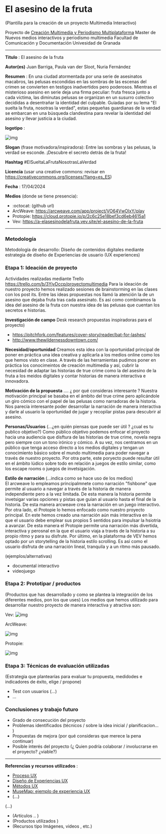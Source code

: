 # El asesino de la fruta

(Plantilla para la creación de un proyecto Multimedia Interactivo)

Proyecto de [Creación Multimedia y Periodismo Multiplataforma](https://github.com/mgea/PeriodismoMultimedia)
Master de Nuevos medios interactivos y periodismo multimedia
Facultad de Comunicación y Documentación
Univesidad de Granada  

----

**Titulo** : El asesino de la fruta

**Autor(es)** Juan Barriga, Paula van der Sloot, Nuria Fernández

**Resumen** : En una ciudad atormentada por una serie de asesinatos macabros, las pelusas escondidas en las sombras de las escenas del crimen se convierten en testigos inadvertidos pero poderosos. Mientras el misterioso asesino en serie deja una firma peculiar: fruta fresca junto a cada víctima, las diminutas pelusas se organizan en un susurro colectivo decididas a desentrañar la identidad del culpable. Guiadas por su lema "El suelta la fruta, nosotras la verdad", estas pequeñas guardianas de la verdad se embarcan en una búsqueda clandestina para revelar la identidad del asesino y llevar justicia a la ciudad.

**logotipo** : 

![img](Unknown.jpeg)

**Slogan** (frase motivadora/inspiradora): Entre las sombras y las pelusas, la verdad se esconde. ¡Descubre el secreto detrás de la fruta!

**Hashtag**  #ElSueltaLaFrutaNosotrasLaVerdad

**Licencia**    (usar una creative commons: revisar en https://creativecommons.org/licenses/?lang=es_ES) 

**Fecha** : 17/04/2024

**Medios** (donde se tiene presencia): 


* :octocat: (github url) 
* ArcWeave: https://arcweave.com/app/project/VO64VwOlxY/play
* Protopie: https://cloud.protopie.io/p/2c6c25e18bef3cd6eb4615a1
*  Vev: https://a-elasesinodelafruta.vev.site/el-asesino-de-la-fruta



--- 

### Metodología

Metodología de desarrollo: Diseño de contenidos digitales mediante estrategia de diseño de Experiencias de usuario (UX experiences) 

### Etapa 1: Ideación de proyecto 

Actividades realizadas mediante Trello https://trello.com/b/3YjvDccp/proyectomultimedia
Para la ideación de nuestro proyecto hemos realizado sesiones de brainstorming en las clases con los post its. Entre las ideas propuestas nos llamó la atención la de un asesino que dejaba fruta tras cada asesinato. Es así como combinamos la idea del asesino de la fruta con nuestra idea de las pelusas que cuentan los secretos e historias.

**Investigación de campo**   Desk research propuestas inspiradoras para el proyecto) 

* https://pitchfork.com/features/cover-story/reader/bat-for-lashes/
* http://www.thewildernessdowntown.com/


**Necesidad/oportunidad** 
Creamos esta idea con la oportunidad principal de poner en práctica una idea creativa y aplicarla a los medios online como los que hemos visto en clase. A través de las herramientas pudimos poner en práctica los conocimeintos de creación multimedia y así, cubrir la necesidad de adaptar las historias de true crime como la del asesino de la fruta a los meidos digitales y contar historias de manera interactiva e innovadora. 

**Motivación de la propuesta** .... ¿ por qué consideras interesante ? 
Nuestra motivación principal se basaba en el ámbito del true crime pero aplicándole un giro cómico con el papel de las pelusas como narradoras de la historia. Nos parecía interesante poder desarrollar la narración de manera interactiva y darle al usuario la oportunidad de jugar y recopilar pistas para descubrir al asesino.

**Personas/Usuarios**  (...¿en quién piensas que puede ser útil ? ¿cual es tu publico objetivo?) 
Como público objetivo podemos enfocar el proyecto hacia una audiencia que disftura de las historias de true crime, novela negra pero siempre con un tono irónico y cómico. A su vez, nos centramos en un público que tenga acceso directo a los medios digitales y tengan un conocimiento básico sobre el mundo multimedia para poder navegar a través de nuestro proyecto. Por otra parte, este poryecto puede resultar útil en el ámbito lúdico sobre todo en relación a juegos de estilo similar, como los escape rooms o juegos de invetsigación.

**Estilo de narración**  (...indica como se hace uso de los medios)  
El arcweave lo empleamos principalmnete como narración "fishbone" que permite al usuario a navegar a través de la historia de manera independiente pero a la vez limitada. De esta manera la historia permite invetsigar varias opciones y pistas que guían al usuario hasta el final de la historia. De esta manera arcweave crea la narración en un juego interactivo. 
Por otra lado, el Protopie lo hemos enfocado como nuestro proyecto principal. En este hemos creado una narración aún más interactiva en la que el usuario debe emplear sus propios 5 sentidos para impulsar la hsiotria a avanzar. De esta manera el Protopie permite una narración más divertida, interactiva y perosnal en la que el usuario viaja a través de la historia a su propio ritmo y para su disfrute. 
Por último, en la plataforma de VEV hemos optado por un storytelling de la historia estilo scrolling. Es así como el usuario disfruta de una narración lineal, tranquila y a un ritmo más pausado.

(ejemplos/alternativas) 
* documental interactivo 
* videojuego 


### Etapa 2: Prototipar / productos 

(Productos que has desarrollado y como se plantea la integración de los diferentes medios, pon los que uses) 
Los medios que hemos utilizado para desarrollar nuestro proyecto de manera interactiva y atractiva son: 

Vev:
![img](Vev.png)

ArcWeave:

![img](Líneadearcweave.png)

Protopie:

![img](ololeoleole.png)




### Etapa 3: Técnicas de evaluación utilizadas

(Estrategia que plantearías para evaluar tu propuesta, medidodes e indicadores de éxito, elige / propone) 

* Test con usuarios (...) 
* ... 





### Conclusiones y trabajo futuro


* Grado de consecución del proyecto 
* Problemas identificados  (técnicos / sobre la idea inicial / planificacion… ) 
* Propuestas de mejora (por qué consideras que merece la pena continuar)
* Posible interés del proyecto (¿ Quien podría  colaborar / involucrarse en el proyecto? ¿viable?)



----

**Referencias y recursos utilizados** :

* [Proceso UX](https://uxmastery.com/resources/process/)
* [Diseño de Experiencias UX](http://www.nosolousabilidad.com/articulos/uxd.htm) 
* [Métodos UX](https://mgea.github.io/UX-DIU-Checklist/index.html) 
* [MuseMap: ejemplo de experiencia UX](https://blog.prototypr.io/musemap-street-art-app-ux-case-study-9bec6a99823b) 
* (...) 

(...)
* (Artículos ..  )
* (Productos utilizados ) 
* (Recursos tipo Imágenes, videos , etc.) 











